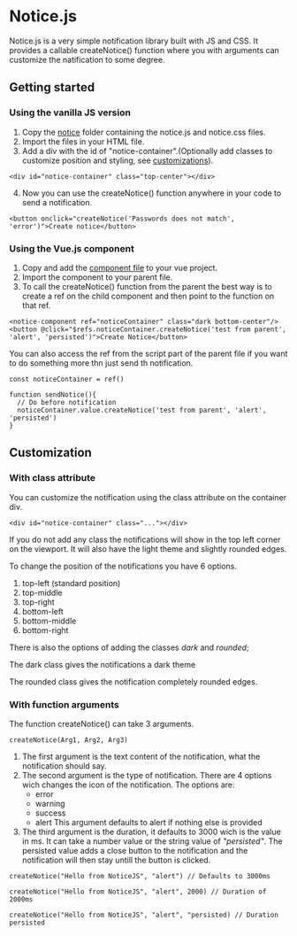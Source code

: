 # Notice.js

Notice.js is a very simple notification library built with JS and CSS. It provides a callable createNotice() function where you with arguments can customize the natification to some degree.

## Getting started

### Using the vanilla JS version

1. Copy the [notice](https://github.com/gustav-evensson/notice.js/tree/main/notice) folder containing the notice.js and notice.css files. 
2. Import the files in your HTML file.
3. Add a div with the id of "notice-container".(Optionally add classes to customize position and styling, see [customizations](https://github.com/gustav-evensson/notice.js#customization)).

```
<div id="notice-container" class="top-center"></div>
```

4. Now you can use the createNotice() function anywhere in your code to send a notification.
```
<button onclick="createNotice('Passwords does not match', 'error')">Create notice</button>
```

### Using the Vue.js component

1. Copy and add the [component file](https://github.com/gustav-evensson/notice.js/blob/main/vue/noticeComponent.vue) to your vue project.
2. Import the component to your parent file.
3. To call the createNotice() function from the parent the best way is to create a ref on the child component and then point to the function on that ref.
```
<notice-component ref="noticeContainer" class="dark bottom-center"/>
<button @click="$refs.noticeContainer.createNotice('test from parent', 'alert', 'persisted')">Create Notice</button>
```
You can also access the ref from the script part of the parent file if you want to do something more thn just send th notification.
```
const noticeContainer = ref()

function sendNotice(){
  // Do before notification
  noticeContainer.value.createNotice('test from parent', 'alert', 'persisted')
}
```

## Customization

### With class attribute

You can customize the notification using the class attribute on the container div.

```
<div id="notice-container" class="..."></div>
```

If you do not add any class the notifications will show in the top left corner on the viewport. It will also have the light theme and slightly rounded edges. 

To change the position of the notifications you have 6 options.

1. top-left (standard position)
2. top-middle
3. top-right
4. bottom-left
5. bottom-middle
6. bottom-right

There is also the options of adding the classes *dark* and *rounded*;

The dark class gives the notifications a dark theme

The rounded class gives the notification completely rounded edges.

### With function arguments

The function createNotice() can take 3 arguments. 

```
createNotice(Arg1, Arg2, Arg3)
```

1. The first argument is the text content of the notification, what the notification should say.
2. The second argument is the type of notification. There are 4 options wich changes the icon of the notification. The options are:
   * error
   * warning
   * success
   * alert
   This argument defaults to alert if nothing else is provided
3. The third argument is the duration, it defaults to 3000 wich is the value in ms. It can take a number value or the string value of *"persisted"*. The persisted value adds a close button to the notification and the notification will then stay untill the button is clicked.


```
createNotice("Hello from NoticeJS", "alert") // Defaults to 3000ms
```
```
createNotice("Hello from NoticeJS", "alert", 2000) // Duration of 2000ms
```
```
createNotice("Hello from NoticeJS", "alert", "persisted) // Duration persisted
```
